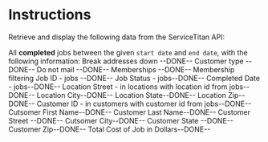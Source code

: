 # Instructions

Retrieve and display the following data from the ServiceTitan API:

All **completed** jobs between the given `start date` and `end date`, with the following information:
    Break addresses down --DONE--
    Customer type --DONE--
    Do not mail --DONE--
    Memberships --DONE--
    Membership filtering
    Job ID - jobs --DONE--
    Job Status - jobs--DONE--
    Completed Date - jobs--DONE--
    Location Street - in locations with location id from jobs--DONE--
    Location City--DONE--
    Location State--DONE--
    Location Zip--DONE--
    Customer ID - in customers with customer id from jobs--DONE--
    Cutsomer First Name--DONE--
    Customer Last Name--DONE--
    Customer Street --DONE--
    Cutsomer City--DONE--
    Customer State --DONE--
    Customer Zip--DONE--
    Total Cost of Job in Dollars--DONE--


